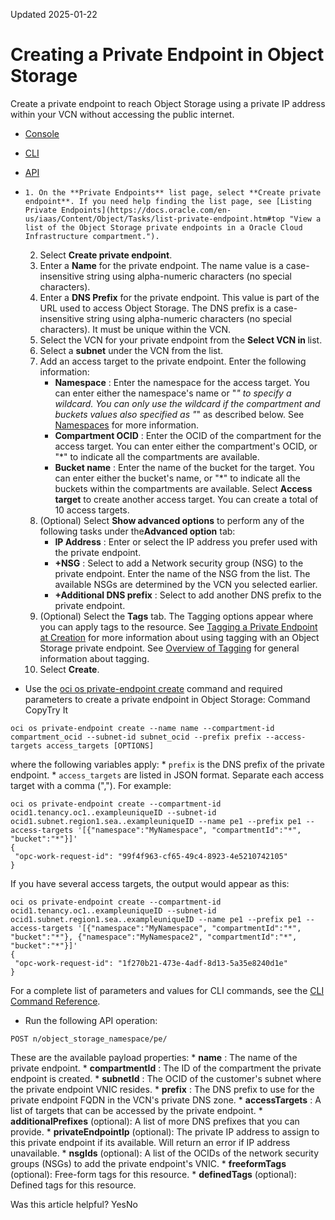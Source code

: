 Updated 2025-01-22
# Creating a Private Endpoint in Object Storage
Create a private endpoint to reach Object Storage using a private IP address within your VCN without accessing the public internet.
  * [Console](https://docs.oracle.com/en-us/iaas/Content/Object/Tasks/create-private-endpoint.htm)
  * [CLI](https://docs.oracle.com/en-us/iaas/Content/Object/Tasks/create-private-endpoint.htm)
  * [API](https://docs.oracle.com/en-us/iaas/Content/Object/Tasks/create-private-endpoint.htm)


  *     1. On the **Private Endpoints** list page, select **Create private endpoint**. If you need help finding the list page, see [Listing Private Endpoints](https://docs.oracle.com/en-us/iaas/Content/Object/Tasks/list-private-endpoint.htm#top "View a list of the Object Storage private endpoints in a Oracle Cloud Infrastructure compartment.").
    2. Select **Create private endpoint**.
    3. Enter a **Name** for the private endpoint. The name value is a case-insensitive string using alpha-numeric characters (no special characters). 
    4. Enter a **DNS Prefix** for the private endpoint.
This value is part of the URL used to access Object Storage. The DNS prefix is a case-insensitive string using alpha-numeric characters (no special characters). It must be unique within the VCN.
    5. Select the VCN for your private endpoint from the **Select VCN in <compartment>** list.
    6. Select a **subnet** under the VCN from the list.
    7. Add an access target to the private endpoint. Enter the following information:
       * **Namespace** : Enter the namespace for the access target. You can enter either the namespace's name or "*" to specify a wildcard. You can only use the wildcard if the compartment and buckets values also specified as "*" as described below. See [Namespaces](https://docs.oracle.com/en-us/iaas/Content/Object/Tasks/understandingnamespaces.htm#namespaces "Learn about how to access and use your namespace for running Object Storage tasks.") for more information.
       * **Compartment OCID** : Enter the OCID of the compartment for the access target. You can enter either the compartment's OCID, or "*" to indicate all the compartments are available.
       * **Bucket name** : Enter the name of the bucket for the target. You can enter either the bucket's name, or "*" to indicate all the buckets within the compartments are available.
Select **Access target** to create another access target. You can create a total of 10 access targets.
    8. (Optional) Select **Show advanced options** to perform any of the following tasks under the**Advanced option** tab:
       * **IP Address** : Enter or select the IP address you prefer used with the private endpoint.
       * **+NSG** : Select to add a Network security group (NSG) to the private endpoint. Enter the name of the NSG from the list. The available NSGs are determined by the VCN you selected earlier.
       * **+Additional DNS prefix** : Select to add another DNS prefix to the private endpoint.
    9. (Optional) Select the **Tags** tab.
The Tagging options appear where you can apply tags to the resource. See [Tagging a Private Endpoint at Creation](https://docs.oracle.com/en-us/iaas/Content/Object/Tasks/tag-create-private-endpoint.htm#top "Add metadata to an Object Storage private endpoint when you first create it. This metadata enables you to define keys and values and associate them with resources.") for more information about using tagging with an Object Storage private endpoint. See [Overview of Tagging](https://docs.oracle.com/iaas/Content/Tagging/Concepts/taggingoverview.htm) for general information about tagging.
    10. Select **Create**.
  * Use the [oci os private-endpoint create](https://docs.oracle.com/iaas/tools/oci-cli/latest/oci_cli_docs/cmdref/os/private-endpoint/create.html) command and required parameters to create a private endpoint in Object Storage:
Command
CopyTry It
```
oci os private-endpoint create --name name --compartment-id compartment_ocid --subnet-id subnet_ocid --prefix prefix --access-targets access_targets [OPTIONS]
```

where the following variables apply:
    * `prefix` is the DNS prefix of the private endpoint.
    * `access_targets` are listed in JSON format. Separate each access target with a comma (",").
For example:
```
oci os private-endpoint create --compartment-id ocid1.tenancy.oc1..exampleuniqueID --subnet-id ocid1.subnet.region1.sea..exampleuniqueID --name pe1 --prefix pe1 --access-targets '[{"namespace":"MyNamespace", "compartmentId":"*", "bucket":"*"}]'
{
 "opc-work-request-id": "99f4f963-cf65-49c4-8923-4e5210742105"
}
```

If you have several access targets, the output would appear as this:
```
oci os private-endpoint create --compartment-id ocid1.tenancy.oc1..exampleuniqueID --subnet-id ocid1.subnet.region1.sea..exampleuniqueID --name pe1 --prefix pe1 --access-targets '[{"namespace":"MyNamespace", "compartmentId":"*", "bucket":"*"}, {"namespace":"MyNamespace2", "compartmentId":"*", "bucket":"*"}]'
{
 "opc-work-request-id": "1f270b21-473e-4adf-8d13-5a35e8240d1e"
}
```

For a complete list of parameters and values for CLI commands, see the [CLI Command Reference](https://docs.oracle.com/iaas/tools/oci-cli/latest).
  * Run the following API operation:
```
POST n/object_storage_namespace/pe/
```

These are the available payload properties:
    * **name** : The name of the private endpoint.
    * **compartmentId** : The ID of the compartment the private endpoint is created.
    * **subnetId** : The OCID of the customer's subnet where the private endpoint VNIC resides.
    * **prefix** : The DNS prefix to use for the private endpoint FQDN in the VCN's private DNS zone.
    * **accessTargets** : A list of targets that can be accessed by the private endpoint.
    * **additionalPrefixes** (optional): A list of more DNS prefixes that you can provide.
    * **privateEndpointIp** (optional): The private IP address to assign to this private endpoint if its available. Will return an error if IP address unavailable.
    * **nsgIds** (optional): A list of the OCIDs of the network security groups (NSGs) to add the private endpoint's VNIC.
    * **freeformTags** (optional): Free-form tags for this resource.
    * **definedTags** (optional): Defined tags for this resource. 


Was this article helpful?
YesNo


